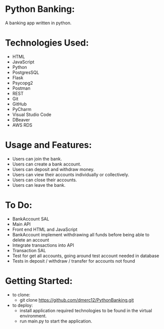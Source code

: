 # Python Banking:
A banking app written in python.

# Technologies Used:
- HTML
- JavaScript
- Python
- PostgresSQL
- Flask
- Psycopg2
- Postman
- REST
- Git
- GitHub
- PyCharm
- Visual Studio Code
- DBeaver
- AWS RDS

# Usage and Features:
- Users can join the bank.
- Users can create a bank account.
- Users can deposit and withdraw money.
- Users can view their accounts individually or collectively.
- Users can close their accounts.
- Users can leave the bank.

# To Do:
- BankAccount SAL
- Main API 
- Front end HTML and JavaScript
- BankAccount implement withdrawing all funds before being able to delete an account
- Integrate transactions into API
- Transaction SAL
- Test for get all accounts, going around test account needed in database
- Tests in deposit / withdraw / transfer for accounts not found

# Getting Started:
- to clone: 
  - git clone https://github.com/dmerc12/PythonBanking.git
- to deploy:
  - install application required technologies to be found in the virtual environment.
  - run main.py to start the application.
